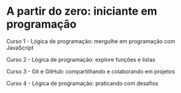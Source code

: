 # A partir do zero: iniciante em programação

Curso 1 - Lógica de programação: mergulhe em programação com JavaScript

Curso 2 - Lógica de programação: explore funções e listas

Curso 3 - Git e GitHub: compartilhando e colaborando em projetos

Curso 4 - Lógica de programação: praticando com desafios
